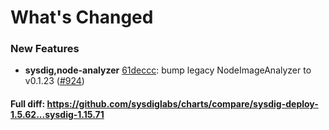 # What's Changed

### New Features
- **sysdig,node-analyzer** [61deccc](https://github.com/sysdiglabs/charts/commit/61decccbf840632176424593b3959c7b8499c4a6): bump legacy NodeImageAnalyzer to v0.1.23 ([#924](https://github.com/sysdiglabs/charts/issues/924))

#### Full diff: https://github.com/sysdiglabs/charts/compare/sysdig-deploy-1.5.62...sysdig-1.15.71
